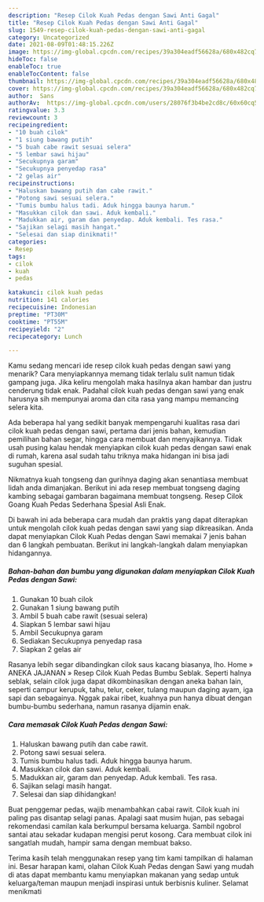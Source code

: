 ```yaml
---
description: "Resep Cilok Kuah Pedas dengan Sawi Anti Gagal"
title: "Resep Cilok Kuah Pedas dengan Sawi Anti Gagal"
slug: 1549-resep-cilok-kuah-pedas-dengan-sawi-anti-gagal
category: Uncategorized
date: 2021-08-09T01:48:15.226Z
image: https://img-global.cpcdn.com/recipes/39a304eadf56628a/680x482cq70/cilok-kuah-pedas-dengan-sawi-foto-resep-utama.jpg
hideToc: false
enableToc: true
enableTocContent: false
thumbnail: https://img-global.cpcdn.com/recipes/39a304eadf56628a/680x482cq70/cilok-kuah-pedas-dengan-sawi-foto-resep-utama.jpg
cover: https://img-global.cpcdn.com/recipes/39a304eadf56628a/680x482cq70/cilok-kuah-pedas-dengan-sawi-foto-resep-utama.jpg
author:  Sans
authorAv:  https://img-global.cpcdn.com/users/28076f3b4be2cd8c/60x60cq50/avatar.jpg
ratingvalue: 3.3
reviewcount: 3
recipeingredient:
- "10 buah cilok"
- "1 siung bawang putih"
- "5 buah cabe rawit sesuai selera"
- "5 lembar sawi hijau"
- "Secukupnya garam"
- "Secukupnya penyedap rasa"
- "2 gelas air"
recipeinstructions:
- "Haluskan bawang putih dan cabe rawit."
- "Potong sawi sesuai selera."
- "Tumis bumbu halus tadi. Aduk hingga baunya harum."
- "Masukkan cilok dan sawi. Aduk kembali."
- "Madukkan air, garam dan penyedap. Aduk kembali. Tes rasa."
- "Sajikan selagi masih hangat."
- "Selesai dan siap dinikmati!"
categories:
- Resep
tags:
- cilok
- kuah
- pedas

katakunci: cilok kuah pedas 
nutrition: 141 calories
recipecuisine: Indonesian
preptime: "PT30M"
cooktime: "PT55M"
recipeyield: "2"
recipecategory: Lunch

---
```



Kamu sedang mencari ide resep cilok kuah pedas dengan sawi yang menarik? Cara menyiapkannya memang tidak terlalu sulit namun tidak gampang juga. Jika keliru mengolah maka hasilnya akan hambar dan justru cenderung tidak enak. Padahal cilok kuah pedas dengan sawi yang enak harusnya sih mempunyai aroma dan cita rasa yang mampu memancing selera kita.


Ada beberapa hal yang sedikit banyak mempengaruhi kualitas rasa dari cilok kuah pedas dengan sawi, pertama dari jenis bahan, kemudian pemilihan bahan segar, hingga cara membuat dan menyajikannya. Tidak usah pusing kalau hendak menyiapkan cilok kuah pedas dengan sawi enak di rumah, karena asal sudah tahu triknya maka hidangan ini bisa jadi suguhan spesial.

Nikmatnya kuah tongseng dan gurihnya daging akan senantiasa membuat lidah anda dimanjakan. Berikut ini ada resep membuat tongseng daging kambing sebagai gambaran bagaimana membuat tongseng. Resep Cilok Goang Kuah Pedas Sederhana Spesial Asli Enak.


Di bawah ini ada beberapa cara mudah dan praktis yang dapat diterapkan untuk mengolah cilok kuah pedas dengan sawi yang siap dikreasikan. Anda dapat menyiapkan Cilok Kuah Pedas dengan Sawi memakai 7 jenis bahan dan 6 langkah pembuatan. Berikut ini langkah-langkah dalam menyiapkan hidangannya.

<!--inarticleads1-->

##### Bahan-bahan dan bumbu yang digunakan dalam menyiapkan Cilok Kuah Pedas dengan Sawi:

1. Gunakan 10 buah cilok
1. Gunakan 1 siung bawang putih
1. Ambil 5 buah cabe rawit (sesuai selera)
1. Siapkan 5 lembar sawi hijau
1. Ambil Secukupnya garam
1. Sediakan Secukupnya penyedap rasa
1. Siapkan 2 gelas air


Rasanya lebih segar dibandingkan cilok saus kacang biasanya, lho. Home » ANEKA JAJANAN » Resep Cilok Kuah Pedas Bumbu Seblak. Seperti halnya seblak, selain cilok juga dapat dikombinasikan dengan aneka bahan lain, seperti campur kerupuk, tahu, telur, ceker, tulang maupun daging ayam, iga sapi dan sebagainya. Nggak pakai ribet, kuahnya pun hanya dibuat dengan bumbu-bumbu sederhana, namun rasanya dijamin enak. 

<!--inarticleads2-->

##### Cara memasak Cilok Kuah Pedas dengan Sawi:

1. Haluskan bawang putih dan cabe rawit.
1. Potong sawi sesuai selera.
1. Tumis bumbu halus tadi. Aduk hingga baunya harum.
1. Masukkan cilok dan sawi. Aduk kembali.
1. Madukkan air, garam dan penyedap. Aduk kembali. Tes rasa.
1. Sajikan selagi masih hangat.
1. Selesai dan siap dihidangkan!

Buat penggemar pedas, wajib menambahkan cabai rawit. Cilok kuah ini paling pas disantap selagi panas. Apalagi saat musim hujan, pas sebagai rekomendasi camilan kala berkumpul bersama keluarga. Sambil ngobrol santai atau sekadar kudapan mengisi perut kosong. Cara membuat cilok ini sangatlah mudah, hampir sama dengan membuat bakso. 

Terima kasih telah menggunakan resep yang tim kami tampilkan di halaman ini. Besar harapan kami, olahan Cilok Kuah Pedas dengan Sawi yang mudah di atas dapat membantu kamu menyiapkan makanan yang sedap untuk keluarga/teman maupun menjadi inspirasi untuk berbisnis kuliner. Selamat menikmati
